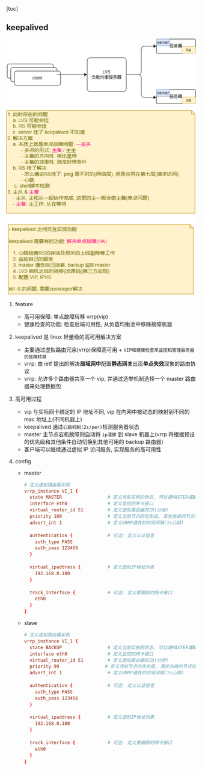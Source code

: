[toc]

## keepalived

<!--
![avatar](https://raw.githubusercontent.com/Alice52/diagrams/master/diagrams/lb/keepalived/01.overview.svg)
-->

![avatar](/static/image/service/keepalived.png)

1. feature

   - 高可用保障: 单点故障转移 vrrp(vip)
   - 健康检查的功能: 检查后端可用性, 从负载均衡池中移除故障机器

2. keepalived 是 linux 轻量级的高可用解决方案

   - 主要通过虚拟路由冗余(vrrp)保障高可用 + `VIP和健康检查来监控和管理服务器的故障转移`
   - vrrp: 由 ietf 提出的解决**局域网中**配置**静态网关**出现**单点失效**现象的路由协议
   - vrrp: 允许多个路由器共享一个 vip, 并通过选举机制选择一个 master 路由器来处理数据包

3. 高可用过程

   - vip 与实际网卡绑定的 IP 地址不同, vip 在内网中被动态的映射到不同的 mac 地址上(不同机器上)
   - keepalived 通过`心跳机制(2s/per)`检测服务器状态
   - master 主节点宕机故障则自动将 `ip漂移` 到 slave 机器上(vrrp 将根据预设的优先级和其他条件自动切换到其他可用的 backup 路由器)
   - 客户端可以继续通过虚拟 IP 访问服务, 实现服务的高可用性

4. config

   - master

     ```conf
     # 定义虚拟路由器实例
     vrrp_instance VI_1 {
       state MASTER                 # 定义当前实例的状态, 可以是MASTER或BACKUP
       interface eth0               # 定义监控的网卡接口
       virtual_router_id 51         # 定义虚拟路由器的ID(分组)
       priority 100                 # 定义当前节点的优先级, 高优先级的节点将成为MASTER
       advert_int 1                 # 定义VRRP通告的时间间隔(1s心跳)

       authentication {             # 可选: 定义认证信息
         auth_type PASS
         auth_pass 123456
       }

       virtual_ipaddress {          # 定义虚拟IP地址列表
         192.168.0.100
       }

       track_interface {            # 可选: 定义要跟踪的网卡接口
         eth0
       }
     }
     ```

   - slave

     ```conf
     # 定义虚拟路由器实例
     vrrp_instance VI_1 {
       state BACKUP                 # 定义当前实例的状态, 可以是MASTER或BACKUP
       interface eth0               # 定义监控的网卡接口
       virtual_router_id 51         # 定义虚拟路由器的ID(分组)
       priority 99                 # 定义当前节点的优先级, 高优先级的节点将成为MASTER
       advert_int 1                 # 定义VRRP通告的时间间隔(1s心跳)

       authentication {             # 可选: 定义认证信息
         auth_type PASS
         auth_pass 123456
       }

       virtual_ipaddress {          # 定义虚拟IP地址列表
         192.168.0.100
       }

       track_interface {            # 可选: 定义要跟踪的网卡接口
         eth0
       }
     }
     ```
